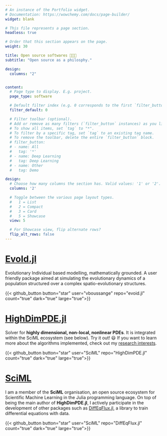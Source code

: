 ```yaml
---
# An instance of the Portfolio widget.
# Documentation: https://wowchemy.com/docs/page-builder/
widget: blank

# This file represents a page section.
headless: true

# Order that this section appears on the page.
weight: 30

title: Open source softwares 🧑🏽‍💻
subtitle: "Open source as a philosphy."

design:
  columns: "2"


content:
  # Page type to display. E.g. project.
  page_type: software

  # Default filter index (e.g. 0 corresponds to the first `filter_button` instance below).
  filter_default: 0

  # Filter toolbar (optional).
  # Add or remove as many filters (`filter_button` instances) as you like.
  # To show all items, set `tag` to "*".
  # To filter by a specific tag, set `tag` to an existing tag name.
  # To remove the toolbar, delete the entire `filter_button` block.
  # filter_button:
  # - name: All
  #   tag: '*'
  # - name: Deep Learning
  #   tag: Deep Learning
  # - name: Other
  #   tag: Demo

design:
  # Choose how many columns the section has. Valid values: '1' or '2'.
  columns: '2'

  # Toggle between the various page layout types.
  #   1 = List
  #   2 = Compact
  #   3 = Card
  #   5 = Showcase
  view: 5

  # For Showcase view, flip alternate rows?
  flip_alt_rows: false
---
```

<script async defer src="https://buttons.github.io/buttons.js"></script>

# [EvoId.jl](https://github.com/vboussange/EvoId.jl)
Evolutionary Individual based modelling, mathematically grounded. A user friendly package aimed at simulating the evolutionary dynamics of a population structured over a complex spatio-evolutionary structures.

{{< github_button button="star" user="vboussange" repo="evoid.jl" count="true" dark="true" large="true">}}

# [HighDimPDE.jl](https://github.com/SciML/HighDimPDE.jl)
Solver for **highly dimensional, non-local, nonlinear PDEs**. It is integrated within the SciML ecosystem (see below). Try it out! &#128515; If you want to learn more about the algorithms implemented, check out my [research interests]({{site.url}}/research/#developping-numerical-schemes-for-solving-high-dimensional-non-local-nonlinear-pdes).

{{< github_button button="star" user="SciML" repo="HighDimPDE.jl" count="true" dark="true" large="true">}}


# [SciML](https://github.com/SciML/)
I am a member of the **SciML** organisation, an open source ecosystem for Scientific Machine Learning in the Julia programming language. On top of being the main author of **HighDimPDE.jl**, I actively participate in the development of other packages such as [DiffEqFlux.jl](https://github.com/SciML/DiffEqFlux.jl), a library to train differential equations with data.

{{< github_button button="star" user="SciML" repo="DiffEqFlux.jl" count="true" dark="true" large="true">}}